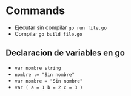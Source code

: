 # Commands

* Ejecutar sin compilar `go run file.go`
* Compilar `go build file.go`

## Declaracion de variables en go

* `var nombre string`
* `nombre := "Sin nombre"`
* `var nombre = "Sin nombre"`
* `var (
  a = 1
  b = 2
  c = 3
)`
